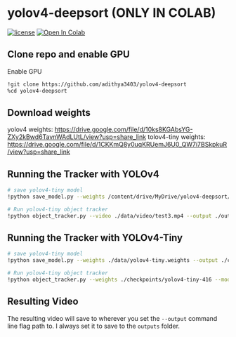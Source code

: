 # yolov4-deepsort (ONLY IN COLAB)

[![license](https://img.shields.io/github/license/mashape/apistatus.svg)](LICENSE)
[![Open In Colab](https://colab.research.google.com/assets/colab-badge.svg)](https://colab.research.google.com/drive/1b817NCQR8pZ3lQqkSdahz9GGywwN2rk5?usp=sharing)


## Clone repo and enable GPU
Enable GPU
```bash
!git clone https://github.com/adithya3403/yolov4-deepsort
%cd yolov4-deepsort
```

## Download weights

yolov4 weights: https://drive.google.com/file/d/10ks8KGAbsYG-ZXy2kBwd6TavnWAdLUtL/view?usp=share_link
tolov4-tiny weights: https://drive.google.com/file/d/1CKKmQ8y0uqKRUemJ6U0_QW7i7BSkpkuR/view?usp=share_link


## Running the Tracker with YOLOv4


```bash
# save yolov4-tiny model
!python save_model.py --weights /content/drive/MyDrive/yolov4-deepsort/yolov4.weights --model yolov4

# Run yolov4-tiny object tracker
!python object_tracker.py --video ./data/video/test3.mp4 --output ./outputs/demo33.mp4 --model yolov4 --dont_show
```

## Running the Tracker with YOLOv4-Tiny


```bash
# save yolov4-tiny model
!python save_model.py --weights ./data/yolov4-tiny.weights --output ./checkpoints/yolov4-tiny-416 --model yolov4 --tiny

# Run yolov4-tiny object tracker
!python object_tracker.py --weights ./checkpoints/yolov4-tiny-416 --model yolov4 --video ./data/video/test4.mp4 --output ./outputs/tiny4.mp4 --tiny --dont_show
```

## Resulting Video
The resulting video will save to wherever you set the ```--output``` command line flag path to.
I always set it to save to the ```outputs``` folder. 
